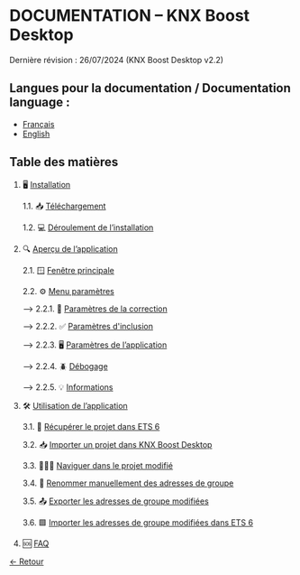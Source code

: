 # DOCUMENTATION – KNX Boost Desktop

Dernière révision : 26/07/2024 (KNX Boost Desktop v2.2)

## Langues pour la documentation / Documentation language :
- [Français](README.md)
- [English](README-EN.md)

## Table des matières
1. 🖥 [Installation](Installation/installation.md) 

    1.1. 📥 [Téléchargement](Installation/telechargement.md)

    1.2. 💻 [Déroulement de l’installation](Installation/installationdelapplication.md)

2. 🔍 [Aperçu de l’application](docs/Application-Overview/appOverview.md)

    2.1. 🪟 [Fenêtre principale](#fenêtre-principale)

    2.2. ⚙️ [Menu paramètres](#menu-paramètres)

      --> 2.2.1. 📝 [Paramètres de la correction](#paramètres-de-la-correction)

      --> 2.2.2. ✅ [Paramètres d'inclusion](#informations)

      --> 2.2.3. 🖥 [Paramètres de l’application](#paramètres-de-lapplication)

      --> 2.2.4. 🪲 [Débogage](#débogage)

      --> 2.2.5. 💡 [Informations](#informations)

3. 🛠 [Utilisation de l’application](#utilisation-de-lapplication)

    3.1. 📁 [Récupérer le projet dans ETS 6](#récupérer-le-projet-dans-ets-6)

    3.2. 📥 [Importer un projet dans KNX Boost Desktop](#importer-un-projet-dans-knx-boost-desktop)

    3.3. 🚶‍♂️‍➡️ [Naviguer dans le projet modifié](#naviguer-dans-le-projet-modifié)

    3.4. 📝 [Renommer manuellement des adresses de groupe](#renommer-manuellement-des-adresses-de-groupe)

    3.5. 📤 [Exporter les adresses de groupe modifiées](UtilisationApplication/export-modified-group-addresses.md)

    3.6. 🟩 [Importer les adresses de groupe modifiées dans ETS 6](UtilisationApplication/import-modified-group-addresses-into-ets-6.md)
    
4. 🆘 [FAQ](FAQ/faq.md)


[← Retour](../)
